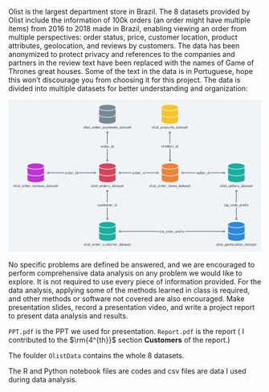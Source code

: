 Olist is the largest department store in Brazil. The 8 datasets provided by Olist include the information of 100k orders (an order might have multiple items) from 2016 to 2018 made in Brazil, enabling viewing an order from multiple perspectives: order status, price, customer location, product attributes, geolocation, and reviews by customers. The data has been anonymized to protect privacy and references to the companies and partners in the review text have been replaced with the names of Game of Thrones great houses. Some of the text in the data is in Portuguese, hope this won’t discourage you from choosing it for this project. The data is divided into multiple datasets for better understanding and organization:

![image](https://github.com/Zhelena/Data-Analysis-of-Olist-E-commerce-Platform/blob/main/OlistData/Olist%20data%20intro.png)


No specific problems are defined be answered, and we are encouraged to perform comprehensive data analysis on any problem we would like to explore. It is not required to use every piece of information provided. For the data analysis, applying some of the methods learned in class is required, and other methods or software not covered are also encouraged. Make presentation slides, record a presentation video, and write a project report to present data analysis and results.

`PPT.pdf` is the PPT we used for presentation. `Report.pdf` is the report ( I contributed to the $\rm{4^{th}}$ section $\textbf{Customers}$ of the report.)

The foulder `OlistData` contains the whole 8 datasets.

The R and Python notebook files are codes and csv files are data I used during data analysis.


